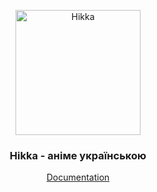 <p align="center">
 	<a href="https://hikka.io">
		<img src="https://i.imgur.com/jbFhSUk.png" width="200px" alt="Hikka"/>
	</a>
</p>
<h3 align="center">Hikka - аніме українською</h3>
<p align="center">
	<a href="docs/">Documentation</a>
</p>